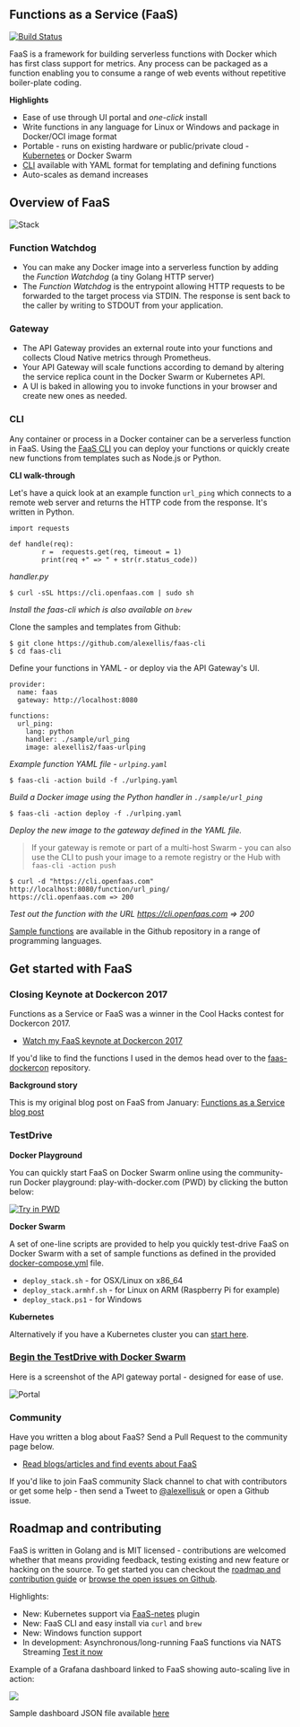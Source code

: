 ## Functions as a Service (FaaS)

[![Build
Status](https://travis-ci.org/alexellis/faas.svg?branch=master)](https://travis-ci.org/alexellis/faas)

FaaS is a framework for building serverless functions with Docker which has first class support for metrics. Any process can be packaged as a function enabling you to consume a range of web events without repetitive boiler-plate coding.

**Highlights**

* Ease of use through UI portal and *one-click* install
* Write functions in any language for Linux or Windows and package in Docker/OCI image format
* Portable - runs on existing hardware or public/private cloud - [Kubernetes](https://github.com/alexellis/faas-netes) or Docker Swarm
* [CLI](http://github.com/alexellis/faas-cli) available with YAML format for templating and defining functions
* Auto-scales as demand increases

## Overview of FaaS

![Stack](https://pbs.twimg.com/media/DFrkF4NXoAAJwN2.jpg)

### Function Watchdog

* You can make any Docker image into a serverless function by adding the *Function Watchdog* (a tiny Golang HTTP server)
* The *Function Watchdog* is the entrypoint allowing HTTP requests to be forwarded to the target process via STDIN. The response is sent back to the caller by writing to STDOUT from your application.

### Gateway

* The API Gateway provides an external route into your functions and collects Cloud Native metrics through Prometheus.
* Your API Gateway will scale functions according to demand by altering the service replica count in the Docker Swarm or Kubernetes API.
* A UI is baked in allowing you to invoke functions in your browser and create new ones as needed.

### CLI

Any container or process in a Docker container can be a serverless function in FaaS. Using the [FaaS CLI](http://github.com/alexellis/faas-cli) you can deploy your functions or quickly create new functions from templates such as Node.js or Python.

**CLI walk-through**

Let's have a quick look at an example function `url_ping` which connects to a remote web server and returns the HTTP code from the response. It's written in Python.

```
import requests

def handle(req):
        r =  requests.get(req, timeout = 1)
        print(req +" => " + str(r.status_code))
```
*handler.py*

```
$ curl -sSL https://cli.openfaas.com | sudo sh
```

*Install the faas-cli which is also available on `brew`*

Clone the samples and templates from Github:

```
$ git clone https://github.com/alexellis/faas-cli
$ cd faas-cli
```

Define your functions in YAML - or deploy via the API Gateway's UI.

```
provider:
  name: faas
  gateway: http://localhost:8080

functions:
  url_ping:
    lang: python
    handler: ./sample/url_ping
    image: alexellis2/faas-urlping
```

*Example function YAML file - `urlping.yaml`*

```
$ faas-cli -action build -f ./urlping.yaml
```
*Build a Docker image using the Python handler in `./sample/url_ping`*

```
$ faas-cli -action deploy -f ./urlping.yaml
```
*Deploy the new image to the gateway defined in the YAML file.*

> If your gateway is remote or part of a multi-host Swarm - you can also use the CLI to push your image to a remote registry or the Hub with `faas-cli -action push`

```
$ curl -d "https://cli.openfaas.com" http://localhost:8080/function/url_ping/
https://cli.openfaas.com => 200
```

*Test out the function with the URL https://cli.openfaas.com => 200*

[Sample functions](https://github.com/alexellis/faas/tree/master/sample-functions) are available in the Github repository in a range of programming languages.

## Get started with FaaS

### Closing Keynote at Dockercon 2017

Functions as a Service or FaaS was a winner in the Cool Hacks contest for Dockercon 2017.

* [Watch my FaaS keynote at Dockercon 2017](https://blog.docker.com/2017/04/dockercon-2017-mobys-cool-hack-sessions/)

If you'd like to find the functions I used in the demos head over to the [faas-dockercon](https://github.com/alexellis/faas-dockercon/) repository.

**Background story**

This is my original blog post on FaaS from January: [Functions as a Service blog post](http://blog.alexellis.io/functions-as-a-service/)

### TestDrive

**Docker Playground**

You can quickly start FaaS on Docker Swarm online using the community-run Docker playground: play-with-docker.com (PWD) by clicking the button below:

[![Try in PWD](https://cdn.rawgit.com/play-with-docker/stacks/cff22438/assets/images/button.png)](http://play-with-docker.com?stack=https://raw.githubusercontent.com/alexellis/faas/master/docker-compose.yml&stack_name=func)

**Docker Swarm**

A set of one-line scripts are provided to help you quickly test-drive FaaS on Docker Swarm with a set of sample functions as defined in the provided [docker-compose.yml](https://github.com/alexellis/faas/blob/master/docker-compose.yml) file.

- `deploy_stack.sh` - for OSX/Linux on x86_64
- `deploy_stack.armhf.sh` - for Linux on ARM (Raspberry Pi for example)
- `deploy_stack.ps1` - for Windows

**Kubernetes**

Alternatively if you have a Kubernetes cluster you can [start here](https://github.com/alexellis/faas-netes).

### [Begin the TestDrive with Docker Swarm](https://github.com/alexellis/faas/blob/master/TestDrive.md)

Here is a screenshot of the API gateway portal - designed for ease of use.

![Portal](https://pbs.twimg.com/media/C7bkpZbWwAAnKsx.jpg)

### Community

Have you written a blog about FaaS? Send a Pull Request to the community page below.

* [Read blogs/articles and find events about FaaS](https://github.com/alexellis/faas/blob/master/community.md)

If you'd like to join FaaS community Slack channel to chat with contributors or get some help - then send a Tweet to [@alexellisuk](https://twitter.com/alexellisuk/) or open a Github issue.

## Roadmap and contributing

FaaS is written in Golang and is MIT licensed - contributions are welcomed whether that means providing feedback, testing existing and new feature or hacking on the source. To get started you can checkout the [roadmap and contribution guide](https://github.com/alexellis/faas/blob/master/ROADMAP.md) or [browse the open issues on Github](https://github.com/alexellis/faas/issues).

Highlights:

* New: Kubernetes support via [FaaS-netes](https://github.com/alexellis/faas-netes) plugin
* New: FaaS CLI and easy install via `curl` and `brew`
* New: Windows function support
* In development: Asynchronous/long-running FaaS functions via NATS Streaming [Test it now](https://gist.github.com/alexellis/62dad83b11890962ba49042afe258bb1)

Example of a Grafana dashboard linked to FaaS showing auto-scaling live in action:

![](https://pbs.twimg.com/media/C9caE6CXUAAX_64.jpg:large)

Sample dashboard JSON file available [here](https://github.com/alexellis/faas/blob/master/contrib/grafana.json)
